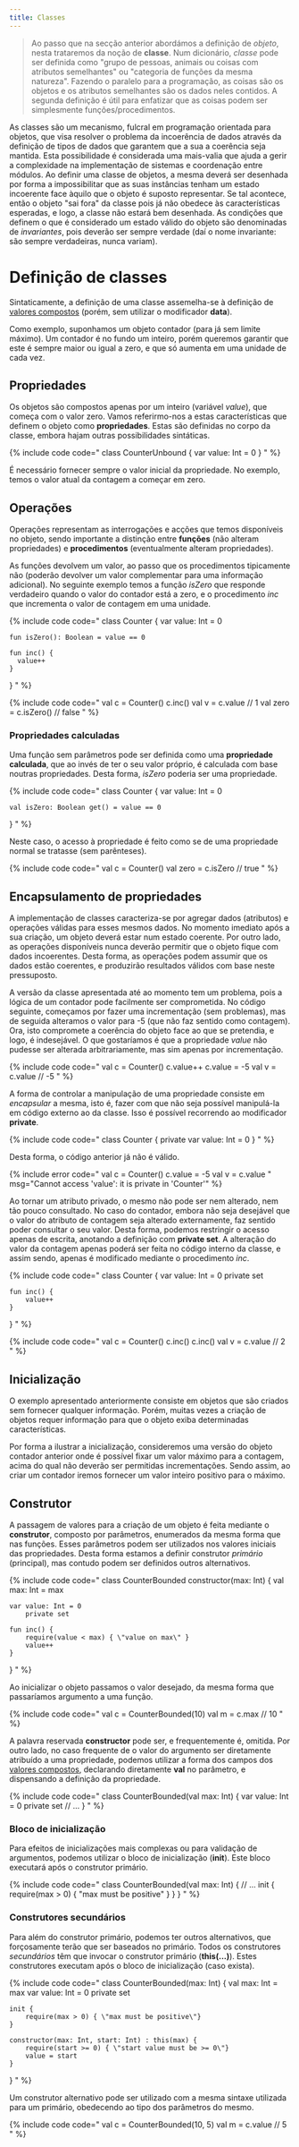 ```yaml
---
title: Classes
---
```


> Ao passo que na secção anterior abordámos a definição de *objeto*, nesta trataremos da noção de **classe**. Num dicionário, *classe* pode ser definida como "grupo de pessoas, animais ou coisas com atributos semelhantes" ou "categoria de funções da mesma natureza". Fazendo o paralelo para a programação, as coisas são os objetos e os atributos semelhantes são os dados neles contidos. A segunda definição é útil para enfatizar que as coisas podem ser simplesmente funções/procedimentos.

As classes são um mecanismo, fulcral em programação orientada para objetos, que visa resolver o problema da incoerência de dados através da definição de tipos de dados que garantem que a sua a coerência seja mantida. Esta possibilidade é considerada uma mais-valia que ajuda a gerir a complexidade na implementação de sistemas e coordenação entre módulos. Ao definir uma classe de objetos, a mesma deverá ser desenhada por forma a impossibilitar que as suas instâncias tenham um estado incoerente face àquilo que o objeto é suposto representar. Se tal acontece, então o objeto "sai fora" da classe pois já não obedece às características esperadas, e logo, a classe não estará bem desenhada. As condições que definem o que é considerado um estado válido do objeto são denominadas de *invariantes*, pois deverão ser sempre verdade (daí o nome invariante: são sempre verdadeiras, nunca variam).




# Definição de classes

Sintaticamente, a definição de uma classe assemelha-se à definição de [valores compostos](../01_expressoes/valorescompostos) (porém, sem utilizar o modificador **data**).

Como exemplo, suponhamos um objeto contador (para já sem limite máximo). Um contador é no fundo um inteiro, porém queremos garantir que este é sempre maior ou igual a zero, e que só aumenta em uma unidade de cada vez.


## Propriedades
Os objetos são compostos apenas por um inteiro (variável *value*), que começa com o valor zero. Vamos referirmo-nos a estas características que definem o objeto como **propriedades**. Estas são definidas no corpo da classe, embora hajam outras possibilidades sintáticas.

{% include code code="
class CounterUnbound {
    var value: Int = 0
}
"
%}

É necessário fornecer sempre o valor inicial da propriedade. No exemplo, temos o valor atual da contagem a começar em zero.

## Operações
Operações representam as interrogações e acções que temos disponíveis no objeto, sendo importante a distinção entre **funções** (não alteram propriedades) e **procedimentos** (eventualmente alteram propriedades).

As funções devolvem um valor, ao passo que os procedimentos tipicamente não (poderão devolver um valor complementar para uma informação adicional). No seguinte exemplo temos a função *isZero* que responde verdadeiro quando o valor do contador está a zero, e o procedimento *inc* que incrementa o valor de contagem em uma unidade.

{% include code code="
class Counter {
    var value: Int = 0

    fun isZero(): Boolean = value == 0

    fun inc() {
      value++
    }
}
"
%}

{% include code code="
val c = Counter()
c.inc()
val v = c.value // 1
val zero = c.isZero() // false
"
%}

### Propriedades calculadas
Uma função sem parâmetros pode ser definida como uma **propriedade calculada**, que ao invés de ter o seu valor próprio, é calculada com base noutras propriedades. Desta forma, *isZero* poderia ser uma propriedade.

{% include code code="
class Counter {
    var value: Int = 0

    val isZero: Boolean get() = value == 0
}
"
%}

Neste caso, o acesso à propriedade é feito como se de uma propriedade normal se tratasse (sem parênteses).


{% include code code="
val c = Counter()
val zero = c.isZero // true
"
%}

## Encapsulamento de propriedades

A implementação de classes caracteriza-se por agregar dados (atributos) e operações válidas para esses mesmos dados. No momento imediato após a sua criação, um objeto deverá estar num estado coerente. Por outro lado, as operações disponíveis nunca deverão permitir que o objeto fique com dados incoerentes. Desta forma, as operações podem assumir que os dados estão coerentes, e produzirão resultados válidos com base neste pressuposto.

A versão da classe apresentada até ao momento tem um problema, pois a lógica de um contador pode facilmente ser comprometida. No código seguinte, começamos por fazer uma incrementação (sem problemas), mas de seguida alteramos o valor para -5 (que não faz sentido como contagem). Ora, isto compromete a coerência do objeto face ao que se pretendia, e logo, é indesejável. O que gostaríamos é que a propriedade *value* não pudesse ser alterada arbitrariamente, mas sim apenas por incrementação.

{% include code code="
val c = Counter()
c.value++
c.value = -5
val v = c.value // -5
"
%}

A forma de controlar a manipulação de uma propriedade consiste em *encapsular* a mesma, isto é, fazer com que não seja possível manipulá-la em código externo ao da classe. Isso é possível recorrendo ao modificador **private**.

{% include code code="
class Counter {
    private var value: Int = 0
}
"
%}

Desta forma, o código anterior já não é válido.

{% include error code="
val c = Counter()
c.value = -5
val v = c.value
"
msg="Cannot access 'value': it is private in 'Counter'"
%}

Ao tornar um atributo privado, o mesmo não pode ser nem alterado, nem tão pouco consultado. No caso do contador, embora não seja desejável que o valor do atributo de contagem seja alterado externamente, faz sentido poder consultar o seu valor. Desta forma, podemos restringir o acesso apenas de escrita, anotando a definição com **private set**. A alteração do valor da contagem apenas poderá ser feita no código interno da classe, e assim sendo, apenas é modificado mediante o procedimento *inc*.

{% include code code="
class Counter {
    var value: Int = 0
        private set

    fun inc() {
        value++
    }
}
"
%}

{% include code code="
val c = Counter()
c.inc()
c.inc()
val v = c.value // 2
"
%}

## Inicialização
O exemplo apresentado anteriormente consiste em objetos que são criados sem fornecer qualquer informação. Porém, muitas vezes a criação de objetos requer informação para que o objeto exiba determinadas características.

Por forma a ilustrar a inicialização, consideremos uma versão do objeto contador anterior onde é possível fixar um valor máximo para a contagem, acima do qual não deverão ser permitidas incrementações. Sendo assim, ao criar um contador iremos fornecer um valor inteiro positivo para o máximo.

## Construtor
A passagem de valores para a criação de um objeto é feita mediante o **construtor**, composto por parâmetros, enumerados da mesma forma que nas funções. Esses parâmetros podem ser utilizados nos valores iniciais das propriedades. Desta forma estamos a definir construtor *primário* (principal), mas contudo podem ser definidos outros alternativos.

{% include code code="
class CounterBounded constructor(max: Int) {
    val max: Int = max

    var value: Int = 0
        private set

    fun inc() {
        require(value < max) { \"value on max\" }
        value++
    }
}
"
%}

 Ao inicializar o objeto passamos o valor desejado, da mesma forma que passaríamos argumento a uma função.

{% include code code="
val c = CounterBounded(10)
val m = c.max // 10
"
%}

A palavra reservada **constructor** pode ser, e frequentemente é, omitida. Por outro lado, no caso frequente de o valor do argumento ser diretamente atribuído a uma propriedade, podemos utilizar a forma dos campos dos [valores compostos](../01_expressoes/valorescompostos), declarando diretamente **val** no parâmetro, e dispensando a definição da propriedade.

{% include code code="
class CounterBounded(val max: Int) {
    var value: Int = 0
        private set
    // ...
}
"
%}





### Bloco de inicialização
Para efeitos de inicializações mais complexas ou para validação de argumentos, podemos utilizar o bloco de inicialização (**init**). Este bloco executará após o construtor primário.

{% include code code="
class CounterBounded(val max: Int) {
    // ...
    init {
      require(max > 0) { \"max must be positive\" }
    }
}
"
%}

### Construtores secundários
Para além do construtor primário, podemos ter outros alternativos, que forçosamente terão que ser baseados no primário. Todos os construtores *secundários* têm que invocar o construtor primário (**this(...)**). Estes construtores executam após o bloco de inicialização (caso exista).

{% include code code="
class CounterBounded(max: Int) {
    val max: Int = max
    var value: Int = 0
        private set

    init {
        require(max > 0) { \"max must be positive\"}
    }

    constructor(max: Int, start: Int) : this(max) {
        require(start >= 0) { \"start value must be >= 0\"}
        value = start
    }
}
"
%}

Um construtor alternativo pode ser utilizado com a mesma sintaxe utilizada para um primário, obedecendo ao tipo dos parâmetros do mesmo.

{% include code code="
val c = CounterBounded(10, 5)
val m = c.value // 5
"
%}
